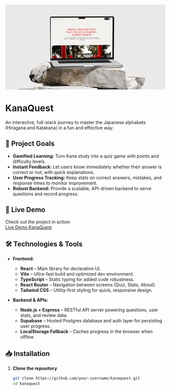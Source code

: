 ![Imagem](frontend/public/images/readmeimg.png)
# KanaQuest

An interactive, full-stack journey to master the Japanese alphabets (Hiragana and Katakana) in a fun and effective way.

## 🎯 Project Goals

- **Gamified Learning:** Turn Kana study into a quiz game with points and difficulty levels.  
- **Instant Feedback:** Let users know immediately whether their answer is correct or not, with quick explanations.  
- **User Progress Tracking:** Keep stats on correct answers, mistakes, and response times to monitor improvement.  
- **Robust Backend:** Provide a scalable, API-driven backend to serve questions and record progress.

## 🚀 Live Demo

Check out the project in action:  
[Live Demo KanaQuest](https://your-domain.github.io/kanaquest/)

## 🛠️ Technologies & Tools

- **Frontend:**  
  - **React** – Main library for declarative UI.  
  - **Vite** – Ultra-fast build and optimized dev environment.  
  - **TypeScript** – Static typing for added code robustness.  
  - **React Router** – Navigation between screens (Quiz, Stats, About).  
  - **Tailwind CSS** – Utility-first styling for quick, responsive design.  

- **Backend & APIs:**  
  - **Node.js + Express** – RESTful API server powering questions, user stats, and review data.  
  - **Supabase** – Hosted Postgres database and auth layer for persisting user progress.  
  - **LocalStorage Fallback** – Caches progress in the browser when offline.

## 📥 Installation

1. **Clone the repository**  
   ```bash
   git clone https://github.com/your-username/kanaquest.git
   cd kanaquest
